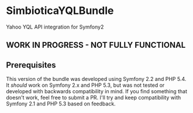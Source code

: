 SimbioticaYQLBundle
=======================

Yahoo YQL API integration for Symfony2

WORK IN PROGRESS - NOT FULLY FUNCTIONAL
----------------


## Prerequisites

This version of the bundle was developed using Symfony 2.2 and PHP 5.4. 
It *should* work on Symfony 2.x and PHP 5.3, but was not tested or developed with
backwards compatibility in mind. If you find something that doesn't work, feel
free to submit a PR. I'll try and keep compatibility with Symfony 2.1 and PHP 5.3
based on feedback.
